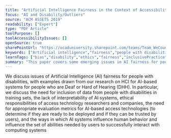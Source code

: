 ```yaml
---
title: "Artificial Intelligence Fairness in the Context of Accessibility Research on Intelligent Systems for People who are Deaf or Hard of Hearing"
focus: "AI and Disability/Outliers"
source: "ACM ASSETS 2019"
readability: ["Expert"]
type: "PDF Article"
toolPurpose: []
toolAccessibilityIssues: []
openSource: true
sharePointUrl: "https://ocaduniversity.sharepoint.com/teams/Team_WeCount/Shared%20Documents/Resources%20and%20Tools/Literature%20(curated)/Artificial%20Intelligence%20Fairness%20in%20the%20Context%20of%20Accessibility%20Research%20on%20Intelligent%20Systems%20for%20People%20who%20are%20Deaf%20or%20Hard%20of%20Hearing.pdf"
keywords: ["Artificial intelligence","fairness","people with disabilities","people who are Deaf or Hard of Hearing (DHH)."]
learnTags: ["bias","disability","ethics","fairness","inclusivePractice"]
summary: "This paper covers some emerging issues in AI fairness for people with disabilities, both in the context of AI mainstream technologies and in new AI-based access technologies for people with disabilities. "
---
```

We discuss issues of Artificial Intelligence (AI) fairness for people with disabilities, with examples drawn from our research on HCI for AI-based systems for people who are Deaf or Hard of Hearing (DHH). In particular, we discuss the need for inclusion of data from people with disabilities in training sets, the lack of interpretability of AI systems, ethical responsibilities of access technology researchers and companies, the need for appropriate evaluation metrics for AI-based access technologies (to determine if they are ready to be deployed and if they can be trusted by users), and the ways in which AI systems influence human behavior and influence the set of abilities needed by users to successfully interact with computing systems
